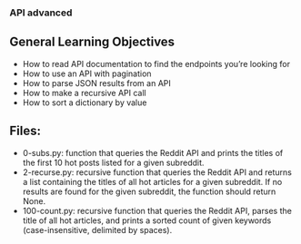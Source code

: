 ### API advanced

## General Learning Objectives

- How to read API documentation to find the endpoints you’re looking for
- How to use an API with pagination
- How to parse JSON results from an API
- How to make a recursive API call
- How to sort a dictionary by value

## Files:

- 0-subs.py: function that queries the Reddit API and prints the titles of the first 10 hot posts listed for a given subreddit.
- 2-recurse.py: recursive function that queries the Reddit API and returns a list containing the titles of all hot articles for a given subreddit. If no results are found for the given subreddit, the function should return None.
- 100-count.py: recursive function that queries the Reddit API, parses the title of all hot articles, and prints a sorted count of given keywords (case-insensitive, delimited by spaces).
